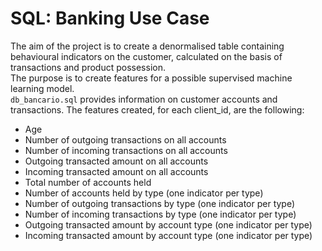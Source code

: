 # SQL: Banking Use Case
The aim of the project is to create a denormalised table containing behavioural indicators on the customer, calculated on the basis of transactions and product possession.   
The purpose is to create features for a possible supervised machine learning model.  
`db_bancario.sql` provides information on customer accounts and transactions.
The features created, for each client_id, are the following:
- Age
- Number of outgoing transactions on all accounts
- Number of incoming transactions on all accounts
- Outgoing transacted amount on all accounts
- Incoming transacted amount on all accounts
- Total number of accounts held
- Number of accounts held by type (one indicator per type)
- Number of outgoing transactions by type (one indicator per type)
- Number of incoming transactions by type (one indicator per type)
- Outgoing transacted amount by account type (one indicator per type)
- Incoming transacted amount by account type (one indicator per type)
